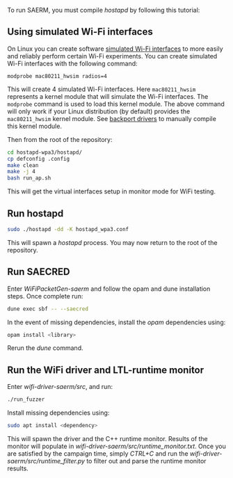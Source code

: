 To run SAERM, you must compile *hostapd* by following this tutorial:

## Using simulated Wi-Fi interfaces

On Linux you can create software [simulated Wi-Fi interfaces](https://www.kernel.org/doc/html/latest/networking/mac80211_hwsim/mac80211_hwsim.html)
to more easily and reliably perform certain Wi-Fi experiments.
You can create simulated Wi-Fi interfaces with the following command:

	modprobe mac80211_hwsim radios=4

This will create 4 simulated Wi-Fi interfaces.
Here `mac80211_hwsim` represents a kernel module that will simulate the Wi-Fi interfaces.
The `modprobe` command is used to load this kernel module.
The above command will only work if your Linux distribution (by default) provides the `mac80211_hwsim` kernel module.
See [backport drivers](#id-backport-drivers) to manually compile this kernel module.

Then from the root of the repository:

```bash
cd hostapd-wpa3/hostapd/
cp defconfig .config
make clean
make -j 4
bash run_ap.sh
```

This will get the virtual interfaces setup in monitor mode for WiFi testing.

## Run hostapd

```bash
sudo ./hostapd -dd -K hostapd_wpa3.conf
```

This will spawn a *hostapd* process. You may now return to the root of the repository.

## Run SAECRED

Enter *WiFiPacketGen-saerm* and follow the opam and dune installation steps. Once complete run:

```bash
dune exec sbf -- --saecred
```

In the event of missing dependencies, install the *opam* dependencies using:

```bash
opam install <library>
```

Rerun the *dune* command.

## Run the WiFi driver and LTL-runtime monitor

Enter *wifi-driver-saerm/src*, and run:

```bash
./run_fuzzer
```

Install missing dependencies using:

```bash
sudo apt install <dependency>
```

This will spawn the driver and the C++ runtime monitor. Results of the monitor will populate in *wifi-driver-saerm/src/runtime_monitor.txt*. Once you are satisfied by the campaign time, simply *CTRL+C* and run the *wifi-driver-saerm/src/runtime_filter.py* to filter out and parse the runtime monitor results.
